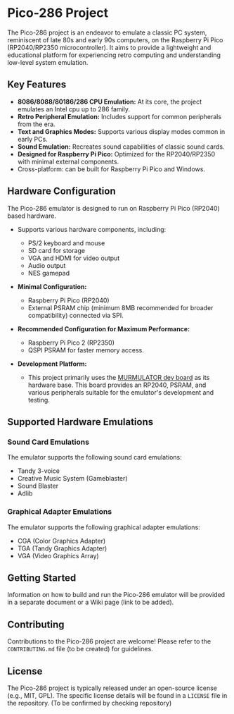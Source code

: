 # Pico-286 Project

The Pico-286 project is an endeavor to emulate a classic PC system, reminiscent of late 80s and early 90s computers, on the Raspberry Pi Pico (RP2040/RP2350 microcontroller). It aims to provide a lightweight and educational platform for experiencing retro computing and understanding low-level system emulation.

## Key Features

*   **8086/8088/80186/286 CPU Emulation:** At its core, the project emulates an Intel cpu up to 286 family.
*   **Retro Peripheral Emulation:** Includes support for common peripherals from the era.
*   **Text and Graphics Modes:** Supports various display modes common in early PCs.
*   **Sound Emulation:** Recreates sound capabilities of classic sound cards.
*   **Designed for Raspberry Pi Pico:** Optimized for the RP2040/RP2350 with minimal external components.
*   Cross-platform: can be built for Raspberry Pi Pico and Windows.
  
## Hardware Configuration

The Pico-286 emulator is designed to run on Raspberry Pi Pico (RP2040) based hardware.
*   Supports various hardware components, including:
    *   PS/2 keyboard and mouse
    *   SD card for storage
    *   VGA and HDMI for video output
    *   Audio output
    *   NES gamepad


*   **Minimal Configuration:**
    *   Raspberry Pi Pico (RP2040)
    *   External PSRAM chip (minimum 8MB recommended for broader compatibility) connected via SPI.

*   **Recommended Configuration for Maximum Performance:**
    *   Raspberry Pi Pico 2 (RP2350)
    *   QSPI PSRAM for faster memory access.

*   **Development Platform:**
    *   This project primarily uses the [MURMULATOR dev board](https://murmulator.ru) as its hardware base. This board provides an RP2040, PSRAM, and various peripherals suitable for the emulator's development and testing.

## Supported Hardware Emulations

### Sound Card Emulations

The emulator supports the following sound card emulations:

*   Tandy 3-voice
*   Creative Music System (Gameblaster)
*   Sound Blaster
*   Adlib

### Graphical Adapter Emulations

The emulator supports the following graphical adapter emulations:

*   CGA (Color Graphics Adapter)
*   TGA (Tandy Graphics Adapter)
*   VGA (Video Graphics Array)

## Getting Started

Information on how to build and run the Pico-286 emulator will be provided in a separate document or a Wiki page (link to be added).

## Contributing

Contributions to the Pico-286 project are welcome! Please refer to the `CONTRIBUTING.md` file (to be created) for guidelines.

## License

The Pico-286 project is typically released under an open-source license (e.g., MIT, GPL). The specific license details will be found in a `LICENSE` file in the repository. (To be confirmed by checking repository)
